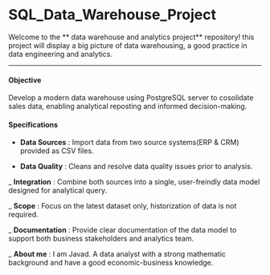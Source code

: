 # SQL_Data_Warehouse_Project
Welcome to the ** data warehouse and analytics project** repository!
this project will display a big picture of data warehousing, a good practice in data engineering and analytics.


----
#### Objective
Develop a modern data warehouse using PostgreSQL server to cosolidate sales data, enabling analytical reposting and informed decision-making.

#### Specifications
- **Data Sources** :
                Import data from two source systems(ERP & CRM) provided as CSV files.
                
- **Data Quality** :
                Cleans and resolve data quality issues prior to analysis.
                
_ **Integration** :
                Combine both sources into a single, user-freindly data model designed for analytical query.

_ **Scope** :
                Focus on the latest dataset only, historization of data is not required.
                
_ **Documentation** :
                Provide clear documentation of the data model to support both business stakeholders and analytics team.

_ **About me** :
            I am Javad. A data analyst with a strong mathematic background and have a good economic-business knowledge.
            
